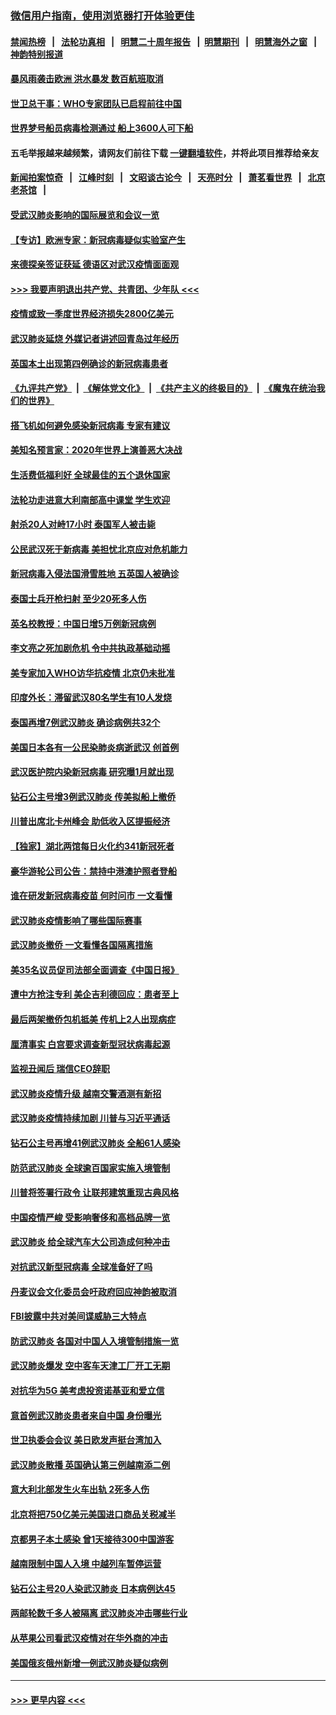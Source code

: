 ### [微信用户指南，使用浏览器打开体验更佳](https://github.com/gfw-breaker/banned-news1/blob/master/indexes/wechat-guide.md?t=0)
#### [禁闻热榜](热点新闻.md?t=0)  &nbsp;&nbsp;|&nbsp;&nbsp; [法轮功真相](https://github.com/gfw-breaker/truth/blob/master/README.md?t=0) &nbsp;&nbsp;|&nbsp;&nbsp; [明慧二十周年报告](https://github.com/gfw-breaker/mh-reports/blob/master/README.md?t=0) &nbsp;&nbsp;|&nbsp;&nbsp;[明慧期刊](https://github.com/gfw-breaker/mh-qikan) &nbsp;&nbsp;|&nbsp;&nbsp; [明慧海外之窗](https://github.com/gfw-breaker/mh-news/blob/master/README.md?t=0) &nbsp;&nbsp;|&nbsp;&nbsp; [神韵特别报道](https://github.com/gfw-breaker/mh-news/blob/master/shenyun.md?t=0)
#### [暴风雨袭击欧洲 洪水暴发 数百航班取消](../pages/nsc418/n11856453.md?t=02101011) 
#### [世卫总干事：WHO专家团队已启程前往中国](../pages/nsc418/n11856612.md?t=02101011) 
#### [世界梦号船员病毒检测通过 船上3600人可下船](../pages/nsc418/n11856520.md?t=02101011) 
#### 五毛举报越来越频繁，请网友们前往下载 [一键翻墙软件](https://github.com/gfw-breaker/ssr-accounts)，并将此项目推荐给亲友
#### [新闻拍案惊奇](https://github.com/gfw-breaker/banned-news1/blob/master/pages/link4.md) &nbsp;&nbsp;|&nbsp;&nbsp; [江峰时刻](https://github.com/gfw-breaker/banned-news1/blob/master/pages/link4.md) &nbsp;&nbsp;|&nbsp;&nbsp; [文昭谈古论今](https://github.com/gfw-breaker/banned-news1/blob/master/pages/link4.md) &nbsp;&nbsp;|&nbsp;&nbsp; [天亮时分](https://github.com/gfw-breaker/banned-news1/blob/master/pages/link4.md) &nbsp;&nbsp;|&nbsp;&nbsp; [萧茗看世界](https://github.com/gfw-breaker/banned-news1/blob/master/pages/link4.md) &nbsp;&nbsp;|&nbsp;&nbsp; [北京老茶馆](https://github.com/gfw-breaker/banned-news1/blob/master/pages/link4.md) &nbsp;&nbsp;|&nbsp;&nbsp; 
#### [受武汉肺炎影响的国际展览和会议一览](../pages/nsc418/n11856420.md?t=02101011) 
#### [【专访】欧洲专家：新冠病毒疑似实验室产生](../pages/nsc418/n11856378.md?t=02101011) 
#### [来德探亲签证获延 德语区对武汉疫情面面观](../pages/nsc418/n11856283.md?t=02101011) 
#### [>>> 我要声明退出共产党、共青团、少年队 <<<](https://github.com/begood0513/goodnews/blob/master/quit/letter.md) 
#### [疫情或致一季度世界经济损失2800亿美元](../pages/nsc418/n11855639.md?t=02101011) 
#### [武汉肺炎延烧 外媒记者讲述回青岛过年经历](../pages/nsc418/n11856159.md?t=02101011) 
#### [英国本土出现第四例确诊的新冠病毒患者](../pages/nsc418/n11855930.md?t=02101011) 
#### [《九评共产党》](https://github.com/begood0513/9ping.md/blob/master/README.md) &nbsp;|&nbsp; [《解体党文化》](../../../../jtdwh.md/blob/master/README.md)  &nbsp;|&nbsp; [《共产主义的终极目的》](../../../../gczydzjmd.md/blob/master/README.md) &nbsp;|&nbsp; [《魔鬼在统治我们的世界》](../../../../mgztzwmdsj.md/blob/master/README.md) 
#### [搭飞机如何避免感染新冠病毒 专家有建议](../pages/nsc418/n11853427.md?t=02101011) 
#### [美知名预言家：2020年世界上演善恶大决战](../pages/nsc418/n11855418.md?t=02101011) 
#### [生活费低福利好 全球最佳的五个退休国家](../pages/nsc418/n11848347.md?t=02101011) 
#### [法轮功走进意大利南部高中课堂 学生欢迎](../pages/nsc418/n11853859.md?t=02101011) 
#### [射杀20人对峙17小时 泰国军人被击毙](../pages/nsc418/n11854869.md?t=02101011) 
#### [公民武汉死于新病毒 美担忧北京应对危机能力](../pages/nsc418/n11854331.md?t=02101011) 
#### [新冠病毒入侵法国滑雪胜地 五英国人被确诊](../pages/nsc418/n11854307.md?t=02101011) 
#### [泰国士兵开枪扫射 至少20死多人伤](../pages/nsc418/n11854276.md?t=02101011) 
#### [英名校教授：中国日增5万例新冠病例](../pages/nsc418/n11854174.md?t=02101011) 
#### [李文亮之死加剧危机 令中共执政基础动摇](../pages/nsc418/n11854003.md?t=02101011) 
#### [美专家加入WHO访华抗疫情 北京仍未批准](../pages/nsc418/n11854043.md?t=02101011) 
#### [印度外长：滞留武汉80名学生有10人发烧](../pages/nsc418/n11853821.md?t=02101011) 
#### [泰国再增7例武汉肺炎 确诊病例共32个](../pages/nsc418/n11853808.md?t=02101011) 
#### [美国日本各有一公民染肺炎病逝武汉 创首例](../pages/nsc418/n11853509.md?t=02101011) 
#### [武汉医护院内染新冠病毒 研究曝1月就出现](../pages/nsc418/n11852928.md?t=02101011) 
#### [钻石公主号增3例武汉肺炎 传美拟船上撤侨](../pages/nsc418/n11853240.md?t=02101011) 
#### [川普出席北卡州峰会 助低收入区提振经济](../pages/nsc418/n11853232.md?t=02101011) 
#### [【独家】湖北两馆每日火化约341新冠死者](../pages/nsc418/n11845444.md?t=02101011) 
#### [豪华游轮公司公告：禁持中港澳护照者登船](../pages/nsc418/n11852761.md?t=02101011) 
#### [谁在研发新冠病毒疫苗 何时问市 一文看懂](../pages/nsc418/n11852840.md?t=02101011) 
#### [武汉肺炎疫情影响了哪些国际赛事](../pages/nsc418/n11852441.md?t=02101011) 
#### [武汉肺炎撤侨 一文看懂各国隔离措施](../pages/nsc418/n11844216.md?t=02101011) 
#### [美35名议员促司法部全面调查《中国日报》](../pages/nsc418/n11852435.md?t=02101011) 
#### [遭中方抢注专利 美企吉利德回应：患者至上](../pages/nsc418/n11852037.md?t=02101011) 
#### [最后两架撤侨包机抵美 传机上2人出现病症](../pages/nsc418/n11852173.md?t=02101011) 
#### [厘清事实 白宫要求调查新型冠状病毒起源](../pages/nsc418/n11852106.md?t=02101011) 
#### [监视丑闻后 瑞信CEO辞职](../pages/nsc418/n11852127.md?t=02101011) 
#### [武汉肺炎疫情升级 越南交警酒测有新招](../pages/nsc418/n11851632.md?t=02101011) 
#### [武汉肺炎疫情持续加剧 川普与习近平通话](../pages/nsc418/n11851613.md?t=02101011) 
#### [钻石公主号再增41例武汉肺炎 全船61人感染](../pages/nsc418/n11850401.md?t=02101011) 
#### [防范武汉肺炎 全球逾百国家实施入境管制](../pages/nsc418/n11850557.md?t=02101011) 
#### [川普将签署行政令 让联邦建筑重现古典风格](../pages/nsc418/n11850654.md?t=02101011) 
#### [中国疫情严峻 受影响奢侈和高档品牌一览](../pages/nsc418/n11850319.md?t=02101011) 
#### [武汉肺炎 给全球汽车大公司造成何种冲击](../pages/nsc418/n11850056.md?t=02101011) 
#### [对抗武汉新型冠病毒 全球准备好了吗](../pages/nsc418/n11850142.md?t=02101011) 
#### [丹麦议会文化委员会吁政府回应神韵被取消](../pages/nsc418/n11849312.md?t=02101011) 
#### [FBI披露中共对美间谍威胁三大特点](../pages/nsc418/n11849700.md?t=02101011) 
#### [防武汉肺炎 各国对中国人入境管制措施一览](../pages/nsc418/n11838726.md?t=02101011) 
#### [武汉肺炎爆发 空中客车天津工厂开工无期](../pages/nsc418/n11849634.md?t=02101011) 
#### [对抗华为5G 美考虑投资诺基亚和爱立信](../pages/nsc418/n11849510.md?t=02101011) 
#### [意首例武汉肺炎患者来自中国 身份曝光](../pages/nsc418/n11849454.md?t=02101011) 
#### [世卫执委会会议 美日欧发声挺台湾加入](../pages/nsc418/n11849433.md?t=02101011) 
#### [武汉肺炎散播 英国确认第三例越南添二例](../pages/nsc418/n11849439.md?t=02101011) 
#### [意大利北部发生火车出轨 2死多人伤](../pages/nsc418/n11848999.md?t=02101011) 
#### [北京将把750亿美元美国进口商品关税减半](../pages/nsc418/n11848896.md?t=02101011) 
#### [京都男子本土感染 曾1天接待300中国游客](../pages/nsc418/n11848641.md?t=02101011) 
#### [越南限制中国人入境 中越列车暂停运营](../pages/nsc418/n11847844.md?t=02101011) 
#### [钻石公主号20人染武汉肺炎 日本病例达45](../pages/nsc418/n11847823.md?t=02101011) 
#### [两邮轮数千多人被隔离 武汉肺炎冲击哪些行业](../pages/nsc418/n11847456.md?t=02101011) 
#### [从苹果公司看武汉疫情对在华外商的冲击](../pages/nsc418/n11847586.md?t=02101011) 
#### [美国俄亥俄州新增一例武汉肺炎疑似病例](../pages/nsc418/n11847714.md?t=02101011) 

----
#### [ >>> 更早内容 <<< ](../indexes/nsc418-earlier.md)
